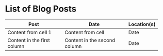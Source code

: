 # List of Blog Posts

 
 
 
 
 Post                       | Date                          | Location(s) 
------------                | -------------                 |-------------
Content from cell 1         | Content from cell             | Date 
Content in the first column | Content in the second column  | Date 
